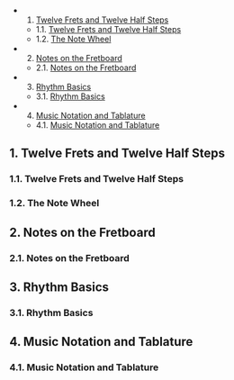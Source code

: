 <!-- vscode-markdown-toc -->
* 1. [Twelve Frets and Twelve Half Steps](#TwelveFretsandTwelveHalfSteps)
	* 1.1. [Twelve Frets and Twelve Half Steps](#TwelveFretsandTwelveHalfSteps-1)
	* 1.2. [The Note Wheel](#TheNoteWheel)
* 2. [Notes on the Fretboard](#NotesontheFretboard)
	* 2.1. [Notes on the Fretboard](#NotesontheFretboard-1)
* 3. [Rhythm Basics](#RhythmBasics)
	* 3.1. [Rhythm Basics](#RhythmBasics-1)
* 4. [Music Notation and Tablature](#MusicNotationandTablature)
	* 4.1. [Music Notation and Tablature](#MusicNotationandTablature-1)

<!-- vscode-markdown-toc-config
	numbering=true
	autoSave=true
	/vscode-markdown-toc-config -->
<!-- /vscode-markdown-toc -->



##  1. <a name='TwelveFretsandTwelveHalfSteps'></a>Twelve Frets and Twelve Half Steps

###  1.1. <a name='TwelveFretsandTwelveHalfSteps-1'></a>Twelve Frets and Twelve Half Steps

###  1.2. <a name='TheNoteWheel'></a>The Note Wheel


##  2. <a name='NotesontheFretboard'></a>Notes on the Fretboard

###  2.1. <a name='NotesontheFretboard-1'></a>Notes on the Fretboard


##  3. <a name='RhythmBasics'></a>Rhythm Basics

###  3.1. <a name='RhythmBasics-1'></a>Rhythm Basics

##  4. <a name='MusicNotationandTablature'></a>Music Notation and Tablature

###  4.1. <a name='MusicNotationandTablature-1'></a>Music Notation and Tablature
